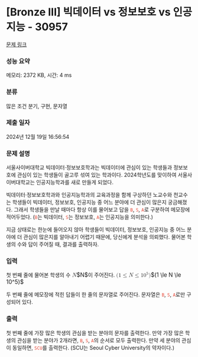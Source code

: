 # [Bronze III] 빅데이터 vs 정보보호 vs 인공지능 - 30957 

[문제 링크](https://www.acmicpc.net/problem/30957) 

### 성능 요약

메모리: 2372 KB, 시간: 4 ms

### 분류

많은 조건 분기, 구현, 문자열

### 제출 일자

2024년 12월 19일 16:56:54

### 문제 설명

<p>서울사이버대학교 빅데이터·정보보호학과는 빅데이터에 관심이 있는 학생들과 정보보호에 관심이 있는 학생들이 골고루 섞여 있는 학과이다. 2024학년도를 맞이하여 서울사이버대학교는 인공지능학과를 새로 만들게 되었다.</p>

<p>빅데이터·정보보호학과와 인공지능학과의 교육과정을 함께 구상하던 노교수와 천교수는 학생들이 빅데이터, 정보보호, 인공지능 중 어느 분야에 더 관심이 많은지 궁금해졌다. 그래서 학생들을 만날 때마다 항상 이를 물어보고 답을 <span style="color:#e74c3c;"><code>B</code></span>, <span style="color:#e74c3c;"><code>S</code></span>, <span style="color:#e74c3c;"><code>A</code></span>로 구분하여 메모장에 적어두었다. (<span style="color:#e74c3c;"><code>B</code></span>는 빅데이터, <span style="color:#e74c3c;"><code>S</code></span>는 정보보호, <span style="color:#e74c3c;"><code>A</code></span>는 인공지능을 의미한다.)</p>

<p>지금 상태로는 한눈에 들어오지 않아 학생들이 빅데이터, 정보보호, 인공지능 중 어느 분야에 더 관심이 많은지를 알아내기 어렵기 때문에, 당신에게 분석을 의뢰했다. 물어본 학생의 수와 답이 주어질 때, 결과를 출력하자.</p>

### 입력 

 <p>첫 번째 줄에 물어본 학생의 수 <mjx-container class="MathJax" jax="CHTML" style="font-size: 109%; position: relative;"><mjx-math class="MJX-TEX" aria-hidden="true"><mjx-mi class="mjx-i"><mjx-c class="mjx-c1D441 TEX-I"></mjx-c></mjx-mi></mjx-math><mjx-assistive-mml unselectable="on" display="inline"><math xmlns="http://www.w3.org/1998/Math/MathML"><mi>N</mi></math></mjx-assistive-mml><span aria-hidden="true" class="no-mathjax mjx-copytext">$N$</span></mjx-container>이 주어진다. <mjx-container class="MathJax" jax="CHTML" style="font-size: 109%; position: relative;"><mjx-math class="MJX-TEX" aria-hidden="true"><mjx-mo class="mjx-n"><mjx-c class="mjx-c28"></mjx-c></mjx-mo><mjx-mn class="mjx-n"><mjx-c class="mjx-c31"></mjx-c></mjx-mn><mjx-mo class="mjx-n" space="4"><mjx-c class="mjx-c2264"></mjx-c></mjx-mo><mjx-mi class="mjx-i" space="4"><mjx-c class="mjx-c1D441 TEX-I"></mjx-c></mjx-mi><mjx-mo class="mjx-n" space="4"><mjx-c class="mjx-c2264"></mjx-c></mjx-mo><mjx-msup space="4"><mjx-mn class="mjx-n"><mjx-c class="mjx-c31"></mjx-c><mjx-c class="mjx-c30"></mjx-c></mjx-mn><mjx-script style="vertical-align: 0.393em;"><mjx-mn class="mjx-n" size="s"><mjx-c class="mjx-c35"></mjx-c></mjx-mn></mjx-script></mjx-msup><mjx-mo class="mjx-n"><mjx-c class="mjx-c29"></mjx-c></mjx-mo></mjx-math><mjx-assistive-mml unselectable="on" display="inline"><math xmlns="http://www.w3.org/1998/Math/MathML"><mo stretchy="false">(</mo><mn>1</mn><mo>≤</mo><mi>N</mi><mo>≤</mo><msup><mn>10</mn><mn>5</mn></msup><mo stretchy="false">)</mo></math></mjx-assistive-mml><span aria-hidden="true" class="no-mathjax mjx-copytext">$(1 \le N \le 10^5)$</span> </mjx-container></p>

<p>두 번째 줄에 메모장에 적힌 답들이 한 줄의 문자열로 주어진다. 문자열은 <span style="color:#e74c3c;"><code>B</code></span>, <span style="color:#e74c3c;"><code>S</code></span>, <span style="color:#e74c3c;"><code>A</code></span>로만 구성되어 있다.</p>

### 출력 

 <p>첫 번째 줄에 가장 많은 학생의 관심을 받는 분야의 문자를 출력한다. 만약 가장 많은 학생의 관심을 받는 분야가 2개라면, <span style="color:#e74c3c;"><code>B</code></span>, <span style="color:#e74c3c;"><code>S</code></span>, <span style="color:#e74c3c;"><code>A</code></span>의 순서로 모두 출력한다. 만약 세 분야의 관심이 동일하면, <span style="color:#e74c3c;"><code>SCU</code></span>를 출력한다. (SCU는 Seoul Cyber University의 약자이다.)</p>

